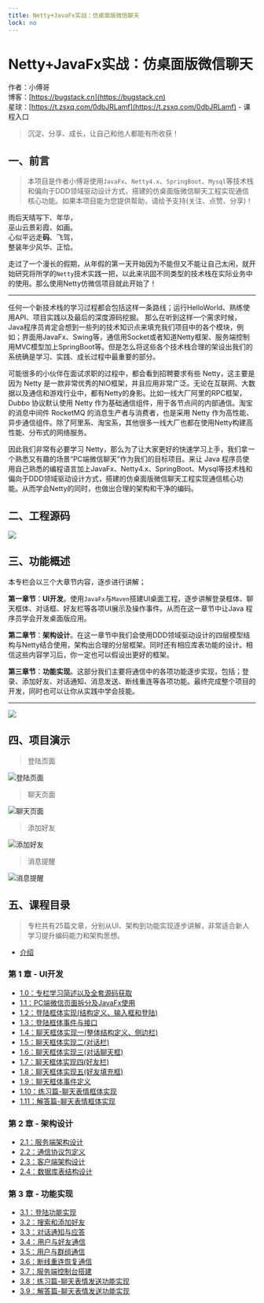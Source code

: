 ```yaml
---
title: Netty+JavaFx实战：仿桌面版微信聊天
lock: no
---
```


# Netty+JavaFx实战：仿桌面版微信聊天

作者：小傅哥
<br/>博客：[https://bugstack.cn](https://bugstack.cn)
<br/>星球：[https://t.zsxq.com/0dbJRLamf](https://t.zsxq.com/0dbJRLamf) - 课程入口

>沉淀、分享、成长，让自己和他人都能有所收获！

## 一、前言

>本项目是作者小傅哥使用```JavaFx```、```Netty4.x```、```SpringBoot```、```Mysql```等技术栈和偏向于DDD领域驱动设计方式，搭建的仿桌面版微信聊天工程实现通信核心功能。如果本项目能为您提供帮助，请给予支持(关注、点赞、分享)！

雨后天晴写下、年华，<br/>
巫山云景彩霞、如画。<br/>
心似平远走**码**、飞驾，<br/>
整装年少风华、正恰。<br/>

走过了一个漫长的假期，从年假的第一天开始因为不能但又不能让自己太闲，就开始研究将所学的```Netty```技术实践一把，以此来巩固不同类型的技术栈在实际业务中的使用。那么使用Netty仿微信项目就此开始了！

---

任何一个新技术栈的学习过程都会包括这样一条路线；运行HelloWorld、熟练使用API、项目实践以及最后的深度源码挖掘。 那么在听到这样一个需求时候，Java程序员肯定会想到一些列的技术知识点来填充我们项目中的各个模块，例如；界面用JavaFx、Swing等，通信用Socket或者知道Netty框架、服务端控制用MVC模型加上SpringBoot等。但是怎么将这些各个技术栈合理的架设出我们的系统确是学习、实践、成长过程中最重要的部分。

可能很多的小伙伴在面试求职的过程中，都会看到招聘要求有些 Netty，这主要是因为 Netty 是一款非常优秀的NIO框架，并且应用非常广泛。无论在互联网、大数据以及通信和游戏行业中，都有Netty的身影。比如一线大厂阿里的RPC框架，Dubbo 协议默认使用 Netty 作为基础通信组件，用于各节点间的内部通信。淘宝的消息中间件 RocketMQ 的消息生产者与消费者，也是采用 Netty 作为高性能、异步通信组件。除了阿里系、淘宝系，其他很多一线大厂也都在使用Netty构建高性能、分布式的网络服务。

因此我们非常有必要学习 Netty，那么为了让大家更好的快速学习上手，我们拿一个熟悉又有趣的场景“PC端微信聊天”作为我们的目标项目。来让 Java 程序员使用自己熟悉的编程语言加上JavaFx、Netty4.x、SpringBoot、Mysql等技术栈和偏向于DDD领域驱动设计方式，搭建的仿桌面版微信聊天工程实现通信核心功能。从而学会Netty的同时，也做出合理的架构和干净的编码。

## 二、工程源码

![](res\im.md\a1638334-caa2-41d9-83e2-a14b62f22645.jpg)

## 三、功能概述

本专栏会以三个大章节内容，逐步进行讲解；

**第一章节**：**UI开发**。使用```JavaFx```与```Maven```搭建UI桌面工程，逐步讲解登录框体、聊天框体、对话框、好友栏等各项UI展示及操作事件。从而在这一章节中让Java 程序员学会开发桌面版应用。

**第二章节**：**架构设计**。在这一章节中我们会使用DDD领域驱动设计的四层模型结构与Netty结合使用，架构出合理的分层框架。同时还有相应库表功能的设计。相信这些内容学习后，你一定也可以假设出更好的框架。

**第三章节**：**功能实现**。这部分我们主要将通信中的各项功能逐步实现，包括；登录、添加好友、对话通知、消息发送、断线重连等各项功能。最终完成整个项目的开发，同时也可以让你从实践中学会技能。

---

![](res\im.md\1bac89d5-56a3-4383-8b33-c3a16023eca3.jpg)

## 四、项目演示

>登陆页面

![登陆页面](res\im.md\61c0a87b-788f-44a2-bc68-1e7c6890c5d9.jpg)

>聊天页面

![聊天页面](res\im.md\b706f42f-49c9-42e2-bf24-87c2a987d635.jpg)

>添加好友

![添加好友](res\im.md\0757e8e9-bf88-466f-9e16-b932edea64ef.jpg)

>消息提醒

![消息提醒](res\im.md\f7dcc5ee-f42f-4a83-99e6-8f19fc01bdd4.jpg)

## 五、课程目录

>专栏共有25篇文章，分别从UI、架构到功能实现逐步讲解，非常适合新人学习提升编码能力和架构思想。

- [介绍](https://bugstack.cn/md/project/im/2020-03-04-%E3%80%8ANetty+JavaFx%E5%AE%9E%E6%88%98%EF%BC%9A%E4%BB%BF%E6%A1%8C%E9%9D%A2%E7%89%88%E5%BE%AE%E4%BF%A1%E8%81%8A%E5%A4%A9%E3%80%8B.html)

### 第 1 章 - UI开发

- [1.0：专栏学习简述以及全套源码获取](https://articles.zsxq.com/id_uwf9xgmjczg3.html)
- [1.1：PC端微信页面拆分及JavaFx使用](https://articles.zsxq.com/id_04g0ezlrsuje.html)
- [1.2：登陆框体实现(结构定义、输入框和登陆)](https://articles.zsxq.com/id_gcej963wpekw.html)
- [1.3：登陆框体事件与接口](https://articles.zsxq.com/id_qqmif86w3to9.html)
- [1.4：聊天框体实现一(整体结构定义、侧边栏)](https://articles.zsxq.com/id_kukdcskxwcn8.html)
- [1.5：聊天框体实现二(对话栏)](https://articles.zsxq.com/id_icw3l92iltpt.html)
- [1.6：聊天框体实现三(对话聊天框)](https://articles.zsxq.com/id_fqlh6f6pa51i.html)
- [1.7：聊天框体实现四(好友栏)](https://articles.zsxq.com/id_4vi0uuwzv14u.html)
- [1.8：聊天框体实现五(好友填充框)](https://articles.zsxq.com/id_pkourt0j7w9l.html)
- [1.9：聊天框体事件定义](https://articles.zsxq.com/id_1w4am6nkwkzc.html)
- [1.10：练习篇-聊天表情框体实现](https://articles.zsxq.com/id_1jvvnww8fc2h.html)
- [1.11：解答篇-聊天表情框体实现](https://articles.zsxq.com/id_eb4o1t23qi7q.html)

### 第 2 章 - 架构设计

- [2.1：服务端架构设计](https://articles.zsxq.com/id_fmp5eh7cfx2w.html)
- [2.2：通信协议包定义](https://articles.zsxq.com/id_1sl8li1xrij3.html)
- [2.3：客户端架构设计](https://articles.zsxq.com/id_gbiamsd8v6c6.html)
- [2.4：数据库表结构设计](https://articles.zsxq.com/id_gq1etef0nts9.html)

### 第 3 章 - 功能实现

- [3.1：登陆功能实现](https://articles.zsxq.com/id_otfw8knza2h8.html)
- [3.2：搜索和添加好友](https://articles.zsxq.com/id_n6wh4jv6txt3.html)
- [3.3：对话通知与应答](https://articles.zsxq.com/id_jemee2pemuvb.html)
- [3.4：用户与好友通信](https://articles.zsxq.com/id_0pfkqd4zdgsb.html)
- [3.5：用户与群组通信](https://articles.zsxq.com/id_zflvgz4w058g.html)
- [3.6：断线重连恢复通信](https://articles.zsxq.com/id_55l3f2bs3e2m.html)
- [3.7：服务端控制台搭建](https://articles.zsxq.com/id_7sjvtr8nwve9.html)
- [3.8：练习篇-聊天表情发送功能实现](https://articles.zsxq.com/id_70aqci5w1tds.html)
- [3.9：解答篇-聊天表情发送功能实现](https://articles.zsxq.com/id_03w39bdth2ax.html)
